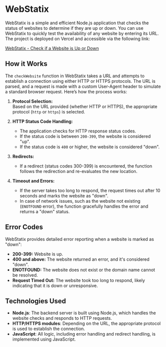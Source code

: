 # WebStatix

WebStatix is a simple and efficient Node.js application that checks the status of websites to determine if they are up or down. You can use WebStatix to quickly test the availability of any website by entering its URL. The project is deployed on Vercel and accessible via the following link:

[WebStatix - Check if a Website is Up or Down](https://webstatux.onrender.com/)


## How it Works

The `checkWebsite` function in WebStatix takes a URL and attempts to establish a connection using either HTTP or HTTPS protocols. The URL is parsed, and a request is made with a custom User-Agent header to simulate a standard browser request. Here’s how the process works:

1. **Protocol Selection:**  
   Based on the URL provided (whether HTTP or HTTPS), the appropriate protocol (`http` or `https`) is selected.

2. **HTTP Status Code Handling:**  
   - The application checks for HTTP response status codes.
   - If the status code is between `200-399`, the website is considered "up".
   - If the status code is `400` or higher, the website is considered "down".

3. **Redirects:**  
   - If a redirect (status codes 300-399) is encountered, the function follows the redirection and re-evaluates the new location.

4. **Timeout and Errors:**  
   - If the server takes too long to respond, the request times out after 10 seconds and marks the website as "down".
   - In case of network issues, such as the website not existing (`ENOTFOUND` error), the function gracefully handles the error and returns a "down" status.

## Error Codes

WebStatix provides detailed error reporting when a website is marked as "down":

- **200-399:** Website is up.
- **400 and above:** The website returned an error, and it's considered "down".
- **ENOTFOUND:** The website does not exist or the domain name cannot be resolved.
- **Request Timed Out:** The website took too long to respond, likely indicating that it is down or unresponsive.

## Technologies Used

- **Node.js**: The backend server is built using Node.js, which handles the website checks and responds to HTTP requests.
- **HTTP/HTTPS modules**: Depending on the URL, the appropriate protocol is used to establish the connection.
- **JavaScript**: All logic, including error handling and redirect handling, is implemented using JavaScript.

